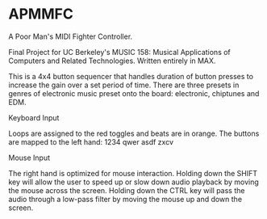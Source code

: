 # APMMFC
A Poor Man's MIDI Fighter Controller. 

Final Project for UC Berkeley's MUSIC 158: Musical Applications of Computers and Related Technologies. Written entirely in MAX.

This is a 4x4 button sequencer that handles duration of button presses to increase the gain over a set period of time. There are three presets in genres of electronic music preset onto the board: electronic, chiptunes and EDM. 

Keyboard Input

Loops are assigned to the red toggles and beats are in orange. The buttons are mapped to the left hand:
1234
qwer
asdf
zxcv

Mouse Input

The right hand is optimized for mouse interaction. Holding down the SHIFT key will allow the user to speed up or slow down audio playback by moving the mouse across the screen.
Holding down the CTRL key will pass the audio through a low-pass filter by moving the mouse up and down the screen.